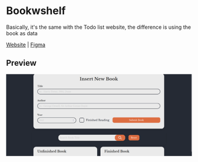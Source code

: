 # Bookwshelf

Basically, it's the same with the Todo list website, the difference is using the book as data

[Website](https://bookshelf-42121.netlify.app/) | [Figma](https://www.figma.com/file/QqCCJqFteUMP1uyJHXkFfp/ShelfBook?node-id=0%3A1&t=eVMAZ88oDISUgP2g-1)

## Preview

<img src="img/bookshelf-preview.png" alt="Bookshelf Preview" />
